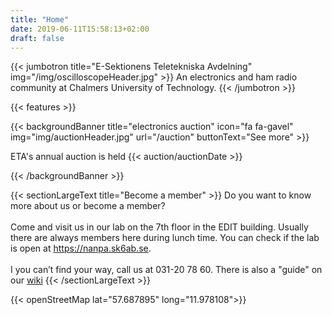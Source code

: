 ```yaml
---
title: "Home"
date: 2019-06-11T15:58:13+02:00
draft: false
---
```


{{< jumbotron title="E-Sektionens Teletekniska Avdelning" img="/img/oscilloscopeHeader.jpg" >}}
  An electronics and ham radio community at Chalmers University of Technology.
{{< /jumbotron >}}

{{< features >}}

{{< backgroundBanner title="electronics auction" icon="fa fa-gavel" img="img/auctionHeader.jpg" url="/auction" buttonText="See more" >}}

ETA's annual auction is held {{< auction/auctionDate >}}

{{< /backgroundBanner >}}

{{< sectionLargeText title="Become a member" >}}
  Do you want to know more about us or become a member?
  <br><br>
  Come and visit us in our lab on the 7th floor in the EDIT building. Usually there are always members here during lunch time. You can check if the lab is open at https://nanpa.sk6ab.se.
  <br><br>
  I you can’t find your way, call us at 031-20 78 60. There is also a "guide" on our [wiki](https://wiki.eta.chalmers.se/doku.php?id=user:hitta)
{{< /sectionLargeText >}}

{{< openStreetMap lat="57.687895" long="11.978108">}}
